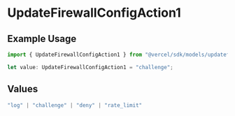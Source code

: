 # UpdateFirewallConfigAction1

## Example Usage

```typescript
import { UpdateFirewallConfigAction1 } from "@vercel/sdk/models/updatefirewallconfigop.js";

let value: UpdateFirewallConfigAction1 = "challenge";
```

## Values

```typescript
"log" | "challenge" | "deny" | "rate_limit"
```